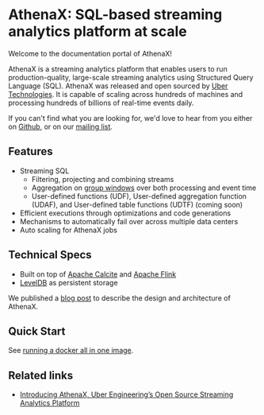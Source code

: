 
# AthenaX: SQL-based streaming analytics platform at scale

Welcome to the documentation portal of AthenaX!

AthenaX is a streaming analytics platform that enables users to run production-quality, large-scale streaming analytics using Structured Query Language (SQL). AthenaX was released and open sourced by [Uber Technologies][ubeross]. It is capable of scaling across hundreds of machines and processing hundreds of billions of real-time events daily.

If you can't find what you are looking for, we'd love to hear from you either on [Github](https://github.com/uber/AthenaX/issues), or on our [mailing list](https://groups.google.com/forum/#!forum/athenax-users).

## Features

  * Streaming SQL
    * Filtering, projecting and combining streams
    * Aggregation on [group windows](https://ci.apache.org/projects/flink/flink-docs-release-1.3/dev/table/sql.html#group-windows) over both processing and event time
    * User-defined functions (UDF), User-defined aggregation function (UDAF), and User-defined table functions (UDTF) (coming soon)
  * Efficient executions through optimizations and code generations
  * Mechanisms to automatically fail over across multiple data centers
  * Auto scaling for AthenaX jobs

## Technical Specs

 * Built on top of [Apache Calcite](http://calcite.apache.org/) and [Apache Flink](http://flink.apache.org/)
 * [LevelDB](https://github.com/google/leveldb) as persistent storage

We published a [blog post](https://eng.uber.com/athenax) to describe the design and architecture of AthenaX.

## Quick Start
See [running a docker all in one image](getting_started.md#all-in-one-docker-image).

## Related links
- [Introducing AthenaX, Uber Engineering’s Open Source Streaming Analytics Platform](https://eng.uber.com/athenax/)

[ubeross]: http://uber.github.io
